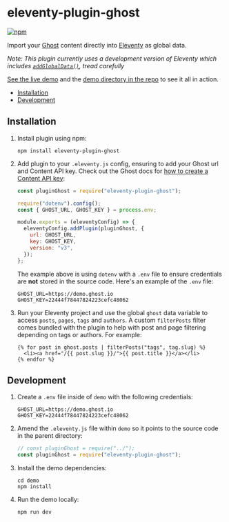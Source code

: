 # eleventy-plugin-ghost

[![npm](https://img.shields.io/npm/v/eleventy-plugin-ghost)](https://www.npmjs.com/package/eleventy-plugin-ghost)

Import your [Ghost](https://ghost.org) content directly into [Eleventy](https://github.com/11ty/eleventy) as global data.

_Note: This plugin currently uses a development version of Eleventy which includes [`addGlobalData()`](https://www.11ty.dev/docs/data-global-custom/), tread carefully_

[See the live demo](https://eleventy-plugin-ghost.netlify.app) and the [demo directory in the repo](https://github.com/daviddarnes/eleventy-plugin-ghost/tree/main/demo) to see it all in action.

- [Installation](#installation)
- [Development](#development)

## Installation

1. Install plugin using npm:

   ```
   npm install eleventy-plugin-ghost
   ```

2. Add plugin to your `.eleventy.js` config, ensuring to add your Ghost url and Content API key. Check out the Ghost docs for [how to create a Content API key](http://www.ghost.org/docs/content-api/):

   ```js
   const pluginGhost = require("eleventy-plugin-ghost");

   require("dotenv").config();
   const { GHOST_URL, GHOST_KEY } = process.env;

   module.exports = (eleventyConfig) => {
     eleventyConfig.addPlugin(pluginGhost, {
       url: GHOST_URL,
       key: GHOST_KEY,
       version: "v3",
     });
   };
   ```

   The example above is using `dotenv` with a `.env` file to ensure credentials are **not** stored in the source code. Here's an example of the `.env` file:

   ```text
   GHOST_URL=https://demo.ghost.io
   GHOST_KEY=22444f78447824223cefc48062
   ```

3. Run your Eleventy project and use the global `ghost` data variable to access `posts`, `pages`, `tags` and `authors`. A custom `filterPosts` filter comes bundled with the plugin to help with post and page filtering depending on tags or authors. For example:

   ```nunjucks
   {% for post in ghost.posts | filterPosts("tags", tag.slug) %}
     <li><a href="/{{ post.slug }}/">{{ post.title }}</a></li>
   {% endfor %}
   ```

## Development

1. Create a `.env` file inside of `demo` with the following credentials:

   ```text
   GHOST_URL=https://demo.ghost.io
   GHOST_KEY=22444f78447824223cefc48062
   ```

2. Amend the `.eleventy.js` file within `demo` so it points to the source code in the parent directory:

   ```js
   // const pluginGhost = require("../");
   const pluginGhost = require("eleventy-plugin-ghost");
   ```

3. Install the demo dependencies:

   ```
   cd demo
   npm install
   ```

4. Run the demo locally:
   ```
   npm run dev
   ```
